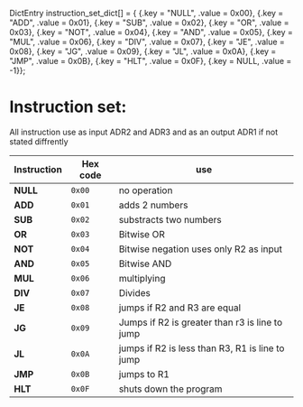 DictEntry instruction_set_dict[] = {
    {.key = "NULL", .value = 0x00}, {.key = "ADD", .value = 0x01},
    {.key = "SUB", .value = 0x02},  {.key = "OR", .value = 0x03},
    {.key = "NOT", .value = 0x04},  {.key = "AND", .value = 0x05},
    {.key = "MUL", .value = 0x06},  {.key = "DIV", .value = 0x07},
    {.key = "JE", .value = 0x08},   {.key = "JG", .value = 0x09},
    {.key = "JL", .value = 0x0A},   {.key = "JMP", .value = 0x0B},
    {.key = "HLT", .value = 0x0F},  {.key = NULL, .value = -1}};

# Instruction set:
All instruction use as input ADR2 and ADR3 and as an output ADR1 if not stated diffrently

<table>
  <thead>
    <tr>
      <th>Instruction</th>
      <th>Hex code</th>
      <th>use</th>
    </tr>
  </thead>
  <tbody>
    <tr>
      <td><strong>NULL</strong></td>
      <td><code>0x00</code></td>
      <td>no operation</td>
    </tr>
    <tr>
      <td><strong>ADD</strong></td>
      <td><code>0x01</code></td>
      <td>adds 2 numbers</td>
    </tr>
    <tr>
      <td><strong>SUB</strong></td>
      <td><code>0x02</code></td>
      <td>substracts two numbers</td>
    </tr>
    <tr>
      <td><strong>OR</strong></td>
      <td><code>0x03</code></td>
      <td>Bitwise OR</td>
    </tr>
    <tr>
      <td><strong>NOT</strong></td>
      <td><code>0x04</code></td>
      <td>Bitwise negation uses only R2 as input</td>
    </tr>
    <tr>
      <td><strong>AND</strong></td>
      <td><code>0x05</code></td>
      <td>Bitwise AND</td>
    </tr>
    <tr>
      <td><strong>MUL</strong></td>
      <td><code>0x06</code></td>
      <td>multiplying</td>
    </tr>
    <tr>
      <td><strong>DIV</strong></td>
      <td><code>0x07</code></td>
      <td>Divides</td>
    </tr>
    <tr>
      <td><strong>JE</strong></td>
      <td><code>0x08</code></td>
      <td>jumps if R2 and R3 are equal</td>
    </tr>
    <tr>
      <td><strong>JG</strong></td>
      <td><code>0x09</code></td>
      <td>Jumps if R2 is greater than r3 is line to jump</td>
    </tr>
    <tr>
      <td><strong>JL</strong></td>
      <td><code>0x0A</code></td>
      <td>jumps if R2 is less than R3, R1 is line to jump</td>
    </tr>
    <tr>
      <td><strong>JMP</strong></td>
      <td><code>0x0B</code></td>
      <td>jumps to R1</td>
    </tr>
    <tr>
      <td><strong>HLT</strong></td>
      <td><code>0x0F</code></td>
      <td>shuts down the program</td>
    </tr>
  </tbody>
</table>
